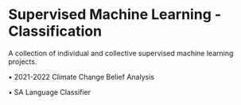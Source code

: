 # Supervised Machine Learning - Classification
A collection of individual and collective supervised machine learning projects.

• 2021-2022 Climate Change Belief Analysis

• SA Language Classifier
